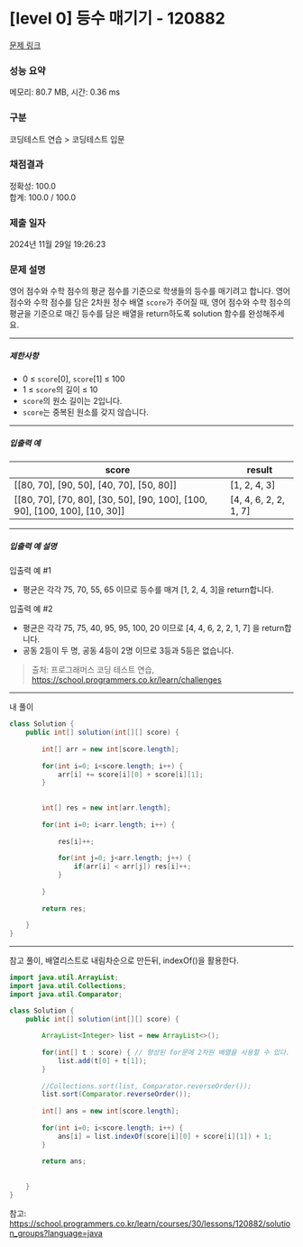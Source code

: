 # [level 0] 등수 매기기 - 120882 

[문제 링크](https://school.programmers.co.kr/learn/courses/30/lessons/120882) 

### 성능 요약

메모리: 80.7 MB, 시간: 0.36 ms

### 구분

코딩테스트 연습 > 코딩테스트 입문

### 채점결과

정확성: 100.0<br/>합계: 100.0 / 100.0

### 제출 일자

2024년 11월 29일 19:26:23

### 문제 설명

<p>영어 점수와 수학 점수의 평균 점수를 기준으로 학생들의 등수를 매기려고 합니다. 영어 점수와 수학 점수를 담은 2차원 정수 배열 <code>score</code>가 주어질 때, 영어 점수와 수학 점수의 평균을 기준으로 매긴 등수를 담은 배열을 return하도록 solution 함수를 완성해주세요.</p>

<hr>

<h5>제한사항</h5>

<ul>
<li>0 ≤ <code>score</code>[0], <code>score</code>[1] ≤ 100</li>
<li>1 ≤ <code>score</code>의 길이 ≤ 10</li>
<li><code>score</code>의 원소 길이는 2입니다.</li>
<li><code>score</code>는 중복된 원소를 갖지 않습니다.</li>
</ul>

<hr>

<h5>입출력 예</h5>
<table class="table">
        <thead><tr>
<th>score</th>
<th>result</th>
</tr>
</thead>
        <tbody><tr>
<td>[[80, 70], [90, 50], [40, 70], [50, 80]]</td>
<td>[1, 2, 4, 3]</td>
</tr>
<tr>
<td>[[80, 70], [70, 80], [30, 50], [90, 100], [100, 90], [100, 100], [10, 30]]</td>
<td>[4, 4, 6, 2, 2, 1, 7]</td>
</tr>
</tbody>
      </table>
<hr>

<h5>입출력 예 설명</h5>

<p>입출력 예 #1</p>

<ul>
<li>평균은 각각 75, 70, 55, 65 이므로 등수를 매겨 [1, 2, 4, 3]을 return합니다.</li>
</ul>

<p>입출력 예 #2</p>

<ul>
<li>평균은 각각 75, 75, 40, 95, 95, 100, 20 이므로 [4, 4, 6, 2, 2, 1, 7] 을 return합니다.</li>
<li>공동 2등이 두 명, 공동 4등이 2명 이므로 3등과 5등은 없습니다.</li>
</ul>


> 출처: 프로그래머스 코딩 테스트 연습, https://school.programmers.co.kr/learn/challenges
>

---

내 풀이

```java
class Solution {
    public int[] solution(int[][] score) {
        
        int[] arr = new int[score.length];
        
        for(int i=0; i<score.length; i++) {
            arr[i] += score[i][0] + score[i][1];
        }
        
        
        int[] res = new int[arr.length];
        
        for(int i=0; i<arr.length; i++) {      
            
            res[i]++;
            
            for(int j=0; j<arr.length; j++) {
                if(arr[i] < arr[j]) res[i]++;
            }
            
        }
        
        return res;
        
    }
}
```

---

참고 풀이, 배열리스트로 내림차순으로 만든뒤, indexOf()을 활용한다.

```java
import java.util.ArrayList;
import java.util.Collections;
import java.util.Comparator;

class Solution {
    public int[] solution(int[][] score) {
        
        ArrayList<Integer> list = new ArrayList<>();
        
        for(int[] t : score) { // 향상된 for문에 2차원 배열을 사용할 수 있다.
            list.add(t[0] + t[1]);    
        }
        
        //Collections.sort(list, Comparator.reverseOrder());
        list.sort(Comparator.reverseOrder());
        
        int[] ans = new int[score.length];
        
        for(int i=0; i<score.length; i++) {
            ans[i] = list.indexOf(score[i][0] + score[i][1]) + 1;    
        }
        
        return ans;
        
        
    }
}
```

참고: https://school.programmers.co.kr/learn/courses/30/lessons/120882/solution_groups?language=java


